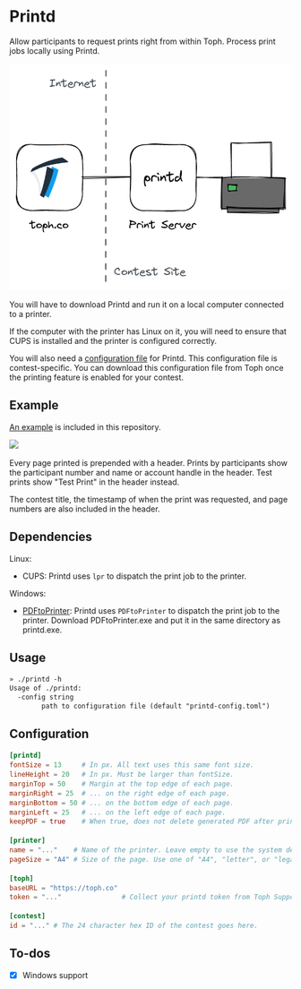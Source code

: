 # Printd

Allow participants to request prints right from within Toph. Process print jobs locally using Printd.

![](overview.png)

You will have to download Printd and run it on a local computer connected to a printer.

If the computer with the printer has Linux on it, you will need to ensure that CUPS is installed and the printer is configured correctly.

You will also need a [configuration file](#configuration) for Printd. This configuration file is contest-specific. You can download this configuration file from Toph once the printing feature is enabled for your contest.

## Example

[An example](example.pdf) is included in this repository.

![](example.png)

Every page printed is prepended with a header. Prints by participants show the participant number and name or account handle in the header. Test prints show "Test Print" in the header instead.

The contest title, the timestamp of when the print was requested, and page numbers are also included in the header.

## Dependencies

Linux:

- CUPS: Printd uses `lpr` to dispatch the print job to the printer.

Windows:

- [PDFtoPrinter](http://www.columbia.edu/~em36/pdftoprinter.html): Printd uses `PDFtoPrinter` to dispatch the print job to the printer. Download PDFtoPrinter.exe and put it in the same directory as printd.exe.

## Usage

```
» ./printd -h
Usage of ./printd:
  -config string
    	path to configuration file (default "printd-config.toml")
```

## Configuration

``` toml
[printd]
fontSize = 13     # In px. All text uses this same font size.
lineHeight = 20   # In px. Must be larger than fontSize.
marginTop = 50    # Margin at the top edge of each page.
marginRight = 25  # ... on the right edge of each page.
marginBottom = 50 # ... on the bottom edge of each page.
marginLeft = 25   # ... on the left edge of each page.
keepPDF = true    # When true, does not delete generated PDF after print.

[printer]
name = "..."    # Name of the printer. Leave empty to use the system default.
pageSize = "A4" # Size of the page. Use one of "A4", "letter", or "legal".

[toph]
baseURL = "https://toph.co"
token = "..."               # Collect your printd token from Toph Support. The token is contest-specific.

[contest]
id = "..." # The 24 character hex ID of the contest goes here.
```

## To-dos

- [x] Windows support
